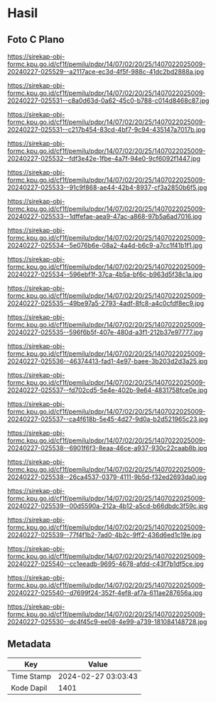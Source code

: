 # Hasil

## Foto C Plano

https://sirekap-obj-formc.kpu.go.id/cf1f/pemilu/pdpr/14/07/02/20/25/1407022025009-20240227-025529--a2117ace-ec3d-4f5f-988c-41dc2bd2888a.jpg

https://sirekap-obj-formc.kpu.go.id/cf1f/pemilu/pdpr/14/07/02/20/25/1407022025009-20240227-025531--c8a0d63d-0a62-45c0-b788-c014d8468c87.jpg

https://sirekap-obj-formc.kpu.go.id/cf1f/pemilu/pdpr/14/07/02/20/25/1407022025009-20240227-025531--c217b454-83cd-4bf7-9c94-435147a7017b.jpg

https://sirekap-obj-formc.kpu.go.id/cf1f/pemilu/pdpr/14/07/02/20/25/1407022025009-20240227-025532--fdf3e42e-1fbe-4a7f-94e0-9cf6092f1447.jpg

https://sirekap-obj-formc.kpu.go.id/cf1f/pemilu/pdpr/14/07/02/20/25/1407022025009-20240227-025533--91c9f868-ae44-42b4-8937-cf3a2850b6f5.jpg

https://sirekap-obj-formc.kpu.go.id/cf1f/pemilu/pdpr/14/07/02/20/25/1407022025009-20240227-025533--1dffefae-aea9-47ac-a868-97b5a6ad7016.jpg

https://sirekap-obj-formc.kpu.go.id/cf1f/pemilu/pdpr/14/07/02/20/25/1407022025009-20240227-025534--5e076b6e-08a2-4a4d-b6c9-a7cc1f41b1f1.jpg

https://sirekap-obj-formc.kpu.go.id/cf1f/pemilu/pdpr/14/07/02/20/25/1407022025009-20240227-025534--596ebf1f-37ca-4b5a-bf6c-b963d5f38c1a.jpg

https://sirekap-obj-formc.kpu.go.id/cf1f/pemilu/pdpr/14/07/02/20/25/1407022025009-20240227-025535--49be97a5-2793-4adf-8fc8-a4c0cfdf8ec9.jpg

https://sirekap-obj-formc.kpu.go.id/cf1f/pemilu/pdpr/14/07/02/20/25/1407022025009-20240227-025535--596f6b5f-407e-480d-a3f1-212b37e97777.jpg

https://sirekap-obj-formc.kpu.go.id/cf1f/pemilu/pdpr/14/07/02/20/25/1407022025009-20240227-025536--46374413-fad1-4e97-baee-3b203d2d3a25.jpg

https://sirekap-obj-formc.kpu.go.id/cf1f/pemilu/pdpr/14/07/02/20/25/1407022025009-20240227-025537--fd702cd5-5e4e-402b-9e64-4831758fce0e.jpg

https://sirekap-obj-formc.kpu.go.id/cf1f/pemilu/pdpr/14/07/02/20/25/1407022025009-20240227-025537--ca4f618b-5e45-4d27-9d0a-b2d521965c23.jpg

https://sirekap-obj-formc.kpu.go.id/cf1f/pemilu/pdpr/14/07/02/20/25/1407022025009-20240227-025538--6901f6f3-8eaa-46ce-a937-930c22caab8b.jpg

https://sirekap-obj-formc.kpu.go.id/cf1f/pemilu/pdpr/14/07/02/20/25/1407022025009-20240227-025538--26ca4537-0379-4111-9b5d-f32ed2693da0.jpg

https://sirekap-obj-formc.kpu.go.id/cf1f/pemilu/pdpr/14/07/02/20/25/1407022025009-20240227-025539--00d5590a-212a-4b12-a5cd-b66dbdc3f59c.jpg

https://sirekap-obj-formc.kpu.go.id/cf1f/pemilu/pdpr/14/07/02/20/25/1407022025009-20240227-025539--77f4f1b2-7ad0-4b2c-9ff2-436d6ed1c19e.jpg

https://sirekap-obj-formc.kpu.go.id/cf1f/pemilu/pdpr/14/07/02/20/25/1407022025009-20240227-025540--cc1eeadb-9695-4678-afdd-c43f7b1df5ce.jpg

https://sirekap-obj-formc.kpu.go.id/cf1f/pemilu/pdpr/14/07/02/20/25/1407022025009-20240227-025540--d7699f24-352f-4ef8-af7a-611ae287656a.jpg

https://sirekap-obj-formc.kpu.go.id/cf1f/pemilu/pdpr/14/07/02/20/25/1407022025009-20240227-025530--dc4f45c9-ee08-4e99-a739-181084148728.jpg


## Metadata

| Key        | Value               |
| ---------- | ------------------- |
| Time Stamp | 2024-02-27 03:03:43 |
| Kode Dapil | 1401                |



